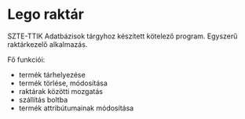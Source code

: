 # Lego raktár
SZTE-TTIK Adatbázisok tárgyhoz készített kötelező program.
Egyszerű raktárkezelő alkalmazás.

Fő funkciói:
 - termék tárhelyezése
 - termék törlése, módosítása
 - raktárak közötti mozgatás
 - szállítás boltba
 - termék attribútumainak módosítása